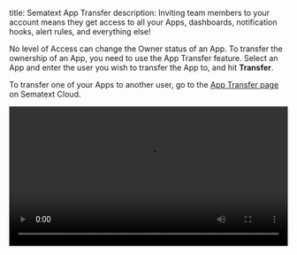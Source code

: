 title: Sematext App Transfer
description: Inviting team members to your account means they get access to all your Apps, dashboards, notification hooks, alert rules, and everything else!

No level of Access can change the Owner status of an App. To transfer the 
ownership of an App, you need to use the App Transfer feature. Select an App and enter the user
you wish to transfer the App to, and hit **Transfer**.

To transfer one of your Apps to another user, go to the 
[App Transfer page](https://apps.test.sematext.com/ui/team/transfers) on Sematext Cloud.

<video style="display:block; width:100%; height:auto;" controls autoplay loop>
  <source src="https://sematext.com/wp-content/uploads/2019/08/app-transfer.mp4" type="video/mp4" />
</video>
